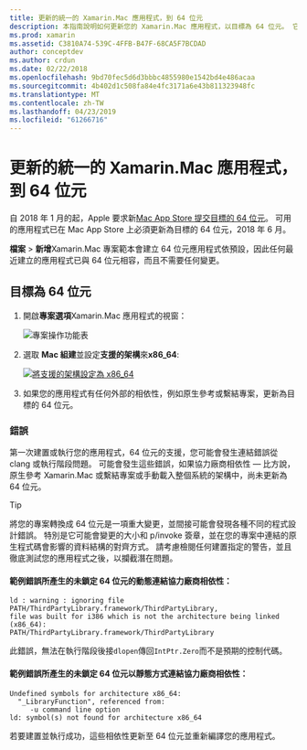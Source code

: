 ```yaml
---
title: 更新的統一的 Xamarin.Mac 應用程式，到 64 位元
description: 本指南說明如何更新您的 Xamarin.Mac 應用程式，以目標為 64 位元。 它也提供進行這項變更時可能遇到的錯誤類型的範例。
ms.prod: xamarin
ms.assetid: C3810A74-539C-4FFB-B47F-68CA5F7BCDAD
author: conceptdev
ms.author: crdun
ms.date: 02/22/2018
ms.openlocfilehash: 9bd70fec5d6d3bbbc4855980e1542bd4e486acaa
ms.sourcegitcommit: 4b402d1c508fa84e4fc3171a6e43b811323948fc
ms.translationtype: MT
ms.contentlocale: zh-TW
ms.lasthandoff: 04/23/2019
ms.locfileid: "61266716"
---
```

# <a name="updating-xamarinmac-unified-applications-to-64-bit"></a>更新的統一的 Xamarin.Mac 應用程式，到 64 位元

自 2018 年 1 月的起，Apple 要求新[Mac App Store 提交目標的 64 位元](https://developer.apple.com/news/?id=06282017a)。 可用的應用程式已在 Mac App Store 上必須更新為目標的 64 位元，2018 年 6 月。

**檔案** > **新增**Xamarin.Mac 專案範本會建立 64 位元應用程式依預設，因此任何最近建立的應用程式已與 64 位元相容，而且不需要任何變更。

## <a name="targeting-64-bit"></a>目標為 64 位元

1. 開啟**專案選項**Xamarin.Mac 應用程式的視窗：

   ![專案操作功能表](mac-64-bit-images/1-contextual_menu-vsmac.png "專案操作功能表")

2. 選取  **Mac 組建**並設定**支援的架構**來**x86\_64**:

   [![將支援的架構設定為 x86_64](mac-64-bit-images/2-project_options-vsmac.png "設 x86_64 中支援的架構")](mac-64-bit-images/2-project_options-vsmac-large.png#lightbox)

3. 如果您的應用程式有任何外部的相依性，例如原生參考或繫結專案，更新為目標的 64 位元。

### <a name="errors"></a>錯誤

第一次建置或執行您的應用程式，64 位元的支援，您可能會發生連結錯誤從 clang 或執行階段問題。 可能會發生這些錯誤，如果協力廠商相依性 — 比方說，原生參考 Xamarin.Mac 或繫結專案或手動載入整個系統的架構中，尚未更新為 64 位元。

> [!TIP]
> 將您的專案轉換成 64 位元是一項重大變更，並間接可能會發現各種不同的程式設計錯誤。 特別是它可能會變更的大小和 p/invoke 簽章，並在您的專案中連結的原生程式碼會影響的資料結構的對齊方式。 請考慮檢閱任何建置指定的警告，並且徹底測試您的應用程式之後，以攔截潛在問題。

#### <a name="example-error-resulting-from-a-dynamically-linked-third-party-dependency-that-does-not-target-64-bit"></a>範例錯誤所產生的未鎖定 64 位元的動態連結協力廠商相依性：

```console
ld : warning : ignoring file PATH/ThirdPartyLibrary.framework/ThirdPartyLibrary, 
file was built for i386 which is not the architecture being linked (x86_64): 
PATH/ThirdPartyLibrary.framework/ThirdPartyLibrary 
```

此錯誤，無法在執行階段後接`dlopen`傳回`IntPtr.Zero`而不是預期的控制代碼。

#### <a name="example-error-resulting-from-a-statically-linked-third-party-dependency-that-does-not-target-64-bit"></a>範例錯誤所產生的未鎖定 64 位元以靜態方式連結協力廠商相依性：

```console
Undefined symbols for architecture x86_64:
  "_LibraryFunction", referenced from:
     -u command line option
ld: symbol(s) not found for architecture x86_64 
```

若要建置並執行成功，這些相依性更新至 64 位元並重新編譯您的應用程式。

